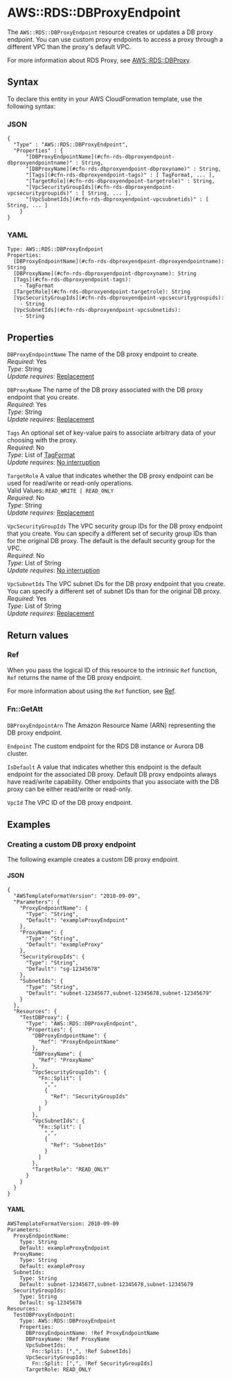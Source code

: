# AWS::RDS::DBProxyEndpoint<a name="aws-resource-rds-dbproxyendpoint"></a>

The `AWS::RDS::DBProxyEndpoint` resource creates or updates a DB proxy endpoint\. You can use custom proxy endpoints to access a proxy through a different VPC than the proxy's default VPC\.

For more information about RDS Proxy, see [ AWS::RDS::DBProxy](https://docs.aws.amazon.com/AWSCloudFormation/latest/UserGuide/aws-resource-rds-dbproxy.html)\.

## Syntax<a name="aws-resource-rds-dbproxyendpoint-syntax"></a>

To declare this entity in your AWS CloudFormation template, use the following syntax:

### JSON<a name="aws-resource-rds-dbproxyendpoint-syntax.json"></a>

```
{
  "Type" : "AWS::RDS::DBProxyEndpoint",
  "Properties" : {
      "[DBProxyEndpointName](#cfn-rds-dbproxyendpoint-dbproxyendpointname)" : String,
      "[DBProxyName](#cfn-rds-dbproxyendpoint-dbproxyname)" : String,
      "[Tags](#cfn-rds-dbproxyendpoint-tags)" : [ TagFormat, ... ],
      "[TargetRole](#cfn-rds-dbproxyendpoint-targetrole)" : String,
      "[VpcSecurityGroupIds](#cfn-rds-dbproxyendpoint-vpcsecuritygroupids)" : [ String, ... ],
      "[VpcSubnetIds](#cfn-rds-dbproxyendpoint-vpcsubnetids)" : [ String, ... ]
    }
}
```

### YAML<a name="aws-resource-rds-dbproxyendpoint-syntax.yaml"></a>

```
Type: AWS::RDS::DBProxyEndpoint
Properties: 
  [DBProxyEndpointName](#cfn-rds-dbproxyendpoint-dbproxyendpointname): String
  [DBProxyName](#cfn-rds-dbproxyendpoint-dbproxyname): String
  [Tags](#cfn-rds-dbproxyendpoint-tags): 
    - TagFormat
  [TargetRole](#cfn-rds-dbproxyendpoint-targetrole): String
  [VpcSecurityGroupIds](#cfn-rds-dbproxyendpoint-vpcsecuritygroupids): 
    - String
  [VpcSubnetIds](#cfn-rds-dbproxyendpoint-vpcsubnetids): 
    - String
```

## Properties<a name="aws-resource-rds-dbproxyendpoint-properties"></a>

`DBProxyEndpointName`  <a name="cfn-rds-dbproxyendpoint-dbproxyendpointname"></a>
The name of the DB proxy endpoint to create\.  
*Required*: Yes  
*Type*: String  
*Update requires*: [Replacement](https://docs.aws.amazon.com/AWSCloudFormation/latest/UserGuide/using-cfn-updating-stacks-update-behaviors.html#update-replacement)

`DBProxyName`  <a name="cfn-rds-dbproxyendpoint-dbproxyname"></a>
The name of the DB proxy associated with the DB proxy endpoint that you create\.  
*Required*: Yes  
*Type*: String  
*Update requires*: [Replacement](https://docs.aws.amazon.com/AWSCloudFormation/latest/UserGuide/using-cfn-updating-stacks-update-behaviors.html#update-replacement)

`Tags`  <a name="cfn-rds-dbproxyendpoint-tags"></a>
An optional set of key\-value pairs to associate arbitrary data of your choosing with the proxy\.  
*Required*: No  
*Type*: List of [TagFormat](aws-properties-rds-dbproxyendpoint-tagformat.md)  
*Update requires*: [No interruption](https://docs.aws.amazon.com/AWSCloudFormation/latest/UserGuide/using-cfn-updating-stacks-update-behaviors.html#update-no-interrupt)

`TargetRole`  <a name="cfn-rds-dbproxyendpoint-targetrole"></a>
A value that indicates whether the DB proxy endpoint can be used for read/write or read\-only operations\.  
Valid Values: `READ_WRITE | READ_ONLY`  
*Required*: No  
*Type*: String  
*Update requires*: [Replacement](https://docs.aws.amazon.com/AWSCloudFormation/latest/UserGuide/using-cfn-updating-stacks-update-behaviors.html#update-replacement)

`VpcSecurityGroupIds`  <a name="cfn-rds-dbproxyendpoint-vpcsecuritygroupids"></a>
The VPC security group IDs for the DB proxy endpoint that you create\. You can specify a different set of security group IDs than for the original DB proxy\. The default is the default security group for the VPC\.  
*Required*: No  
*Type*: List of String  
*Update requires*: [No interruption](https://docs.aws.amazon.com/AWSCloudFormation/latest/UserGuide/using-cfn-updating-stacks-update-behaviors.html#update-no-interrupt)

`VpcSubnetIds`  <a name="cfn-rds-dbproxyendpoint-vpcsubnetids"></a>
The VPC subnet IDs for the DB proxy endpoint that you create\. You can specify a different set of subnet IDs than for the original DB proxy\.  
*Required*: Yes  
*Type*: List of String  
*Update requires*: [Replacement](https://docs.aws.amazon.com/AWSCloudFormation/latest/UserGuide/using-cfn-updating-stacks-update-behaviors.html#update-replacement)

## Return values<a name="aws-resource-rds-dbproxyendpoint-return-values"></a>

### Ref<a name="aws-resource-rds-dbproxyendpoint-return-values-ref"></a>

 When you pass the logical ID of this resource to the intrinsic `Ref` function, `Ref` returns the name of the DB proxy endpoint\.

For more information about using the `Ref` function, see [Ref](https://docs.aws.amazon.com/AWSCloudFormation/latest/UserGuide/intrinsic-function-reference-ref.html)\.

### Fn::GetAtt<a name="aws-resource-rds-dbproxyendpoint-return-values-fn--getatt"></a>

#### <a name="aws-resource-rds-dbproxyendpoint-return-values-fn--getatt-fn--getatt"></a>

`DBProxyEndpointArn`  <a name="DBProxyEndpointArn-fn::getatt"></a>
The Amazon Resource Name \(ARN\) representing the DB proxy endpoint\.

`Endpoint`  <a name="Endpoint-fn::getatt"></a>
The custom endpoint for the RDS DB instance or Aurora DB cluster\.

`IsDefault`  <a name="IsDefault-fn::getatt"></a>
A value that indicates whether this endpoint is the default endpoint for the associated DB proxy\. Default DB proxy endpoints always have read/write capability\. Other endpoints that you associate with the DB proxy can be either read/write or read\-only\.

`VpcId`  <a name="VpcId-fn::getatt"></a>
The VPC ID of the DB proxy endpoint\.

## Examples<a name="aws-resource-rds-dbproxyendpoint--examples"></a>

### Creating a custom DB proxy endpoint<a name="aws-resource-rds-dbproxyendpoint--examples--Creating_a_custom_DB_proxy_endpoint"></a>

The following example creates a custom DB proxy endpoint\.

#### JSON<a name="aws-resource-rds-dbproxyendpoint--examples--Creating_a_custom_DB_proxy_endpoint--json"></a>

```
{
  "AWSTemplateFormatVersion": "2010-09-09",
  "Parameters": {
    "ProxyEndpointName": {
      "Type": "String",
      "Default": "exampleProxyEndpoint"
    },
    "ProxyName": {
      "Type": "String",
      "Default": "exampleProxy"
    },
    "SecurityGroupIds": {
      "Type": "String",
      "Default": "sg-12345678"
    },
    "SubnetIds": {
      "Type": "String",
      "Default": "subnet-12345677,subnet-12345678,subnet-12345679"
    }
  },
  "Resources": {
    "TestDBProxy": {
      "Type": "AWS::RDS::DBProxyEndpoint",
      "Properties": {
        "DBProxyEndpointName": {
          "Ref": "ProxyEndpointName"
        },
        "DBProxyName": {
          "Ref": "ProxyName"
        },
        "VpcSecurityGroupIds": {
          "Fn::Split": [
            ",",
            {
              "Ref": "SecurityGroupIds"
            }
          ]
        },
        "VpcSubnetIds": {
          "Fn::Split": [
            ",",
            {
              "Ref": "SubnetIds"
            }
          ]
        },
        "TargetRole": "READ_ONLY"
      }
    }
  }
}
```

#### YAML<a name="aws-resource-rds-dbproxyendpoint--examples--Creating_a_custom_DB_proxy_endpoint--yaml"></a>

```
AWSTemplateFormatVersion: 2010-09-09
Parameters:
  ProxyEndpointName:
    Type: String
    Default: exampleProxyEndpoint
  ProxyName:
    Type: String
    Default: exampleProxy
  SubnetIds:
    Type: String
    Default: subnet-12345677,subnet-12345678,subnet-12345679
  SecurityGroupIds:
    Type: String
    Default: sg-12345678
Resources:
  TestDBProxyEndpoint:
    Type: AWS::RDS::DBProxyEndpoint
    Properties:
      DBProxyEndpointName: !Ref ProxyEndpointName
      DBProxyName: !Ref ProxyName
      VpcSubnetIds:
        Fn::Split: [",", !Ref SubnetIds]
      VpcSecurityGroupIds:
        Fn::Split: [",", !Ref SecurityGroupIds]
      TargetRole: READ_ONLY
```